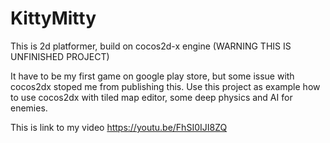 # KittyMitty
This is 2d platformer, build on cocos2d-x engine
(WARNING THIS IS UNFINISHED PROJECT)

It have to be my first game on google play store, but some issue with cocos2dx stoped me from publishing this. 
Use this project as example how to use cocos2dx with tiled map editor, some deep physics and AI for enemies.

This is link to my video https://youtu.be/FhSI0IJI8ZQ


